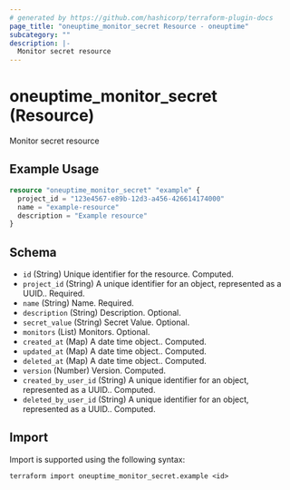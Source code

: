 ```yaml
---
# generated by https://github.com/hashicorp/terraform-plugin-docs
page_title: "oneuptime_monitor_secret Resource - oneuptime"
subcategory: ""
description: |-
  Monitor secret resource
---
```


# oneuptime_monitor_secret (Resource)

Monitor secret resource

## Example Usage

```terraform
resource "oneuptime_monitor_secret" "example" {
  project_id = "123e4567-e89b-12d3-a456-426614174000"
  name = "example-resource"
  description = "Example resource"
}
```

## Schema

- `id` (String) Unique identifier for the resource. Computed.
- `project_id` (String) A unique identifier for an object, represented as a UUID.. Required.
- `name` (String) Name. Required.
- `description` (String) Description. Optional.
- `secret_value` (String) Secret Value. Optional.
- `monitors` (List) Monitors. Optional.
- `created_at` (Map) A date time object.. Computed.
- `updated_at` (Map) A date time object.. Computed.
- `deleted_at` (Map) A date time object.. Computed.
- `version` (Number) Version. Computed.
- `created_by_user_id` (String) A unique identifier for an object, represented as a UUID.. Computed.
- `deleted_by_user_id` (String) A unique identifier for an object, represented as a UUID.. Computed.

## Import

Import is supported using the following syntax:

```shell
terraform import oneuptime_monitor_secret.example <id>
```
